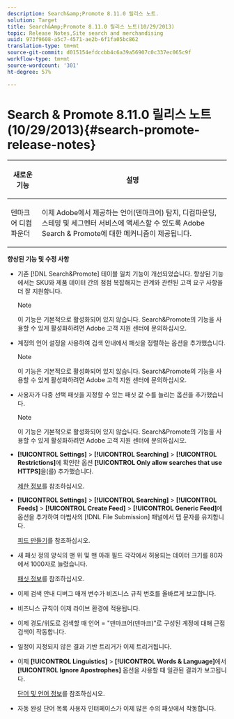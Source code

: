 ```yaml
---
description: Search&amp;Promote 8.11.0 릴리스 노트.
solution: Target
title: Search&Amp;Promote 8.11.0 릴리스 노트(10/29/2013)
topic: Release Notes,Site search and merchandising
uuid: 973f9608-a5c7-4571-ae2b-6f1fa05bc862
translation-type: tm+mt
source-git-commit: d015154efdccbb4c6a39a56907c0c337ec065c9f
workflow-type: tm+mt
source-wordcount: '301'
ht-degree: 57%

---
```



# Search &amp; Promote 8.11.0 릴리스 노트(10/29/2013){#search-promote-release-notes}

<table> 
 <thead> 
  <tr> 
   <th colname="col1" class="entry"> <p>새로운 기능 </p> </th> 
   <th colname="col2" class="entry"> <p>설명 </p> </th> 
  </tr> 
 </thead>
 <tbody> 
  <tr> 
   <td colname="col1"> <p> 덴마크어 디컴파운더 </p> </td> 
   <td colname="col2"> <p> 이제 Adobe에서 제공하는 언어(덴마크어) 탐지, 디컴파운딩, 스테밍 및 세그멘터 서비스에 액세스할 수 있도록 <span class="keyword"> Adobe Search &amp; Promote</span>에 대한 메커니즘이 제공됩니다. </p> </td> 
  </tr> 
 </tbody> 
</table>

**향상된 기능 및 수정 사항**

* 기존 [!DNL Search&Promote] 테이블 일치 기능이 개선되었습니다. 향상된 기능에서는 SKU와 제품 데이터 간의 점점 복잡해지는 관계와 관련된 고객 요구 사항을 더 잘 지원합니다.

   >[!NOTE]
   >
   >이 기능은 기본적으로 활성화되어 있지 않습니다. Search&amp;Promote의 기능을 사용할 수 있게 활성화하려면 Adobe 고객 지원 센터에 문의하십시오.

* 계정의 언어 설정을 사용하여 검색 안내에서 패싯을 정렬하는 옵션을 추가했습니다.

   >[!NOTE]
   이 기능은 기본적으로 활성화되어 있지 않습니다. Search&amp;Promote의 기능을 사용할 수 있게 활성화하려면 Adobe 고객 지원 센터에 문의하십시오.

* 사용자가 다중 선택 패싯을 지정할 수 있는 패싯 값 수를 늘리는 옵션을 추가했습니다.

   >[!NOTE]
   이 기능은 기본적으로 활성화되어 있지 않습니다. Search&amp;Promote의 기능을 사용할 수 있게 활성화하려면 Adobe 고객 지원 센터에 문의하십시오.

* **[!UICONTROL Settings]** > **[!UICONTROL Searching]** > **[!UICONTROL Restrictions]**&#x200B;에 확인란 옵션 **[!UICONTROL Only allow searches that use HTTPS]**&#x200B;을(를) 추가했습니다.

   [제한 정보](../c-about-settings-menu/c-about-searching-menu.md#concept_B5B527E04EBF4E9AB5956EEF881DDBF1)를 참조하십시오.

* **[!UICONTROL Settings]** > **[!UICONTROL Searching]** > **[!UICONTROL Feeds]** > **[!UICONTROL Create Feed]** > **[!UICONTROL Generic Feed]**&#x200B;에 옵션을 추가하여 마법사의 [!DNL File Submission] 패널에서 탭 문자를 유지합니다.

   [피드 만들기](../c-about-settings-menu/c-about-searching-menu.md#task_63179C1FC359497483CD6CE13FD1C250)를 참조하십시오.

* 새 패싯 정의 양식의 맨 위 및 맨 아래 필드 각각에서 허용되는 데이터 크기를 80자에서 1000자로 늘렸습니다.

   [패싯 정보](../c-about-design-menu/c-about-facets.md#concept_FA912B3B41EE493DB2F492D188457FF5)를 참조하십시오.

* 이제 검색 안내 디버그 매개 변수가 비즈니스 규칙 번호를 올바르게 보고합니다.
* 비즈니스 규칙이 이제 라이브 환경에 적용됩니다.
* 이제 경도/위도로 검색할 때 언어 = &quot;덴마크어(덴마크)&quot;로 구성된 계정에 대해 근접 검색이 작동합니다.
* 일정이 지정되지 않은 결과 기반 트리거가 이제 트리거됩니다.
* 이제 **[!UICONTROL Linguistics]** > **[!UICONTROL Words & Language]**&#x200B;에서 **[!UICONTROL Ignore Apostrophes]** 옵션을 사용할 때 일관된 결과가 보고됩니다.

   [단어 및 언어 정보](../c-about-linguistics-menu/c-about-words-and-language.md#concept_CEB4B9576F3C4E2EB87B352EEC738D79)를 참조하십시오.

* 자동 완성 단어 목록 사용자 인터페이스가 이제 많은 수의 패싯에서 작동합니다.

